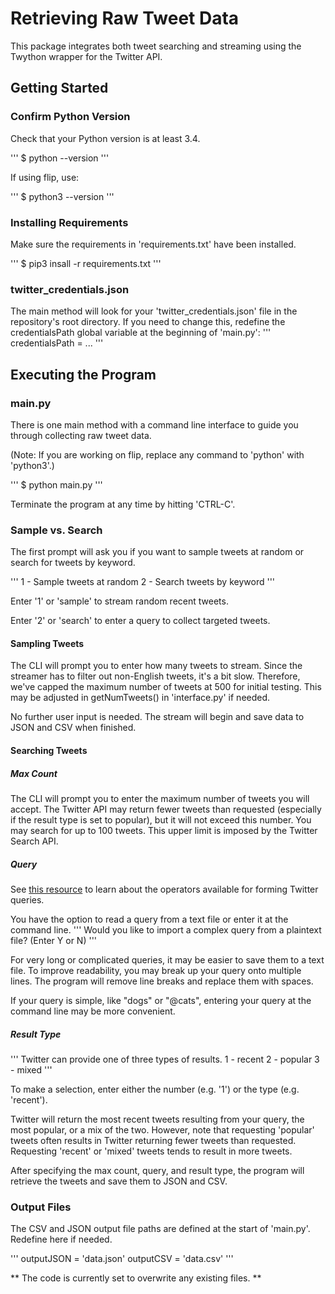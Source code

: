 # Retrieving Raw Tweet Data

This package integrates both tweet searching and streaming using the Twython wrapper for the Twitter API.

## Getting Started

### Confirm Python Version

Check that your Python version is at least 3.4.

'''
$ python --version
'''

If using flip, use:

'''
$ python3 --version
'''

### Installing Requirements

Make sure the requirements in 'requirements.txt' have been installed.

'''
$ pip3 insall -r requirements.txt
'''

### twitter_credentials.json

The main method will look for your 'twitter_credentials.json' file in the repository's root directory. If you need to change this, redefine the credentialsPath global variable at the beginning of 'main.py':
'''
credentialsPath = ...
'''

## Executing the Program

### main.py

There is one main method with a command line interface to guide you through collecting raw tweet data.

(Note: If you are working on flip, replace any command to 'python' with 'python3'.)

'''
$ python main.py
'''

Terminate the program at any time by hitting 'CTRL-C'.

### Sample vs. Search

The first prompt will ask you if you want to sample tweets at random or search for tweets by keyword.

'''
1 - Sample tweets at random
2 - Search tweets by keyword
'''

Enter '1' or 'sample' to stream random recent tweets.

Enter '2' or 'search' to enter a query to collect targeted tweets.

#### Sampling Tweets

The CLI will prompt you to enter how many tweets to stream. Since the streamer has to filter out non-English tweets, it's a bit slow. Therefore, we've capped the maximum number of tweets at 500 for initial testing. This may be adjusted in getNumTweets() in 'interface.py' if needed.

No further user input is needed. The stream will begin and save data to JSON and CSV when finished.


#### Searching Tweets

##### Max Count
The CLI will prompt you to enter the maximum number of tweets you will accept. The Twitter API may return fewer tweets than requested (especially if the result type is set to popular), but it will not exceed this number. You may search for up to 100 tweets. This upper limit is imposed by the Twitter Search API.

##### Query
See [this resource](https://developer.twitter.com/en/docs/tweets/rules-and-filtering/overview/standard-operators.html) to learn about the operators available for forming Twitter queries. 

You have the option to read a query from a text file or enter it at the command line. 
'''
Would you like to import a complex query from a
plaintext file? (Enter Y or N) 
'''

For very long or complicated queries, it may be easier to save them to a text file. To improve readability, you may break up your query onto multiple lines. The program will remove line breaks and replace them with spaces.

If your query is simple, like "dogs" or "@cats", entering your query at the command line may be more convenient.

##### Result Type
'''
Twitter can provide one of three types of results.
1 - recent
2 - popular
3 - mixed
'''

To make a selection, enter either the number (e.g. '1') or the type (e.g. 'recent').

Twitter will return the most recent tweets resulting from your query, the most popular, or a mix of the two. However, note that requesting 'popular' tweets often results in Twitter returning fewer tweets than requested. Requesting 'recent' or 'mixed' tweets tends to result in more tweets.

After specifying the max count, query, and result type, the program will retrieve the tweets and save them to JSON and CSV.
 
### Output Files

The CSV and JSON output file paths are defined at the start of 'main.py'. Redefine here if needed.

'''
outputJSON = 'data.json'
outputCSV = 'data.csv'
'''

**
The code is currently set to overwrite any existing files.
**